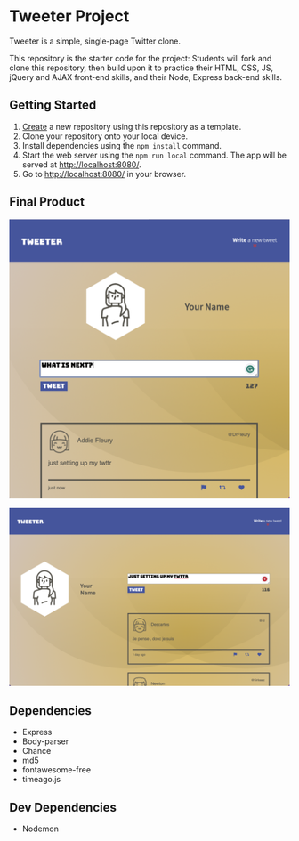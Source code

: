# Tweeter Project

Tweeter is a simple, single-page Twitter clone.

This repository is the starter code for the project: Students will fork and clone this repository, then build upon it to practice their HTML, CSS, JS, jQuery and AJAX front-end skills, and their Node, Express back-end skills.

## Getting Started

1. [Create](https://docs.github.com/en/repositories/creating-and-managing-repositories/creating-a-repository-from-a-template) a new repository using this repository as a template.
2. Clone your repository onto your local device.
3. Install dependencies using the `npm install` command.
4. Start the web server using the `npm run local` command. The app will be served at <http://localhost:8080/>.
5. Go to <http://localhost:8080/> in your browser.

## Final Product

!["smallscreen-view"](https://github.com/leventbk/tweeter/blob/master/public/images/Screenshot%202023-07-24%20at%206.17.06%20PM.png)

!["desktop-view"](https://github.com/leventbk/tweeter/blob/master/public/images/Screenshot%202023-07-24%20at%206.16.18%20PM.png)

## Dependencies

- Express
- Body-parser
- Chance
- md5
- fontawesome-free
- timeago.js

## Dev Dependencies

- Nodemon
